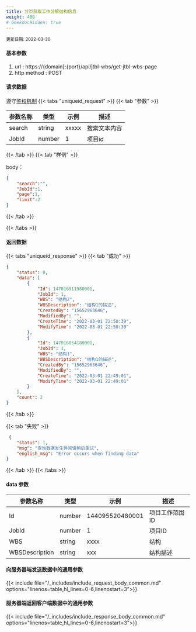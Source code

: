 ```yaml
---
title: 分页获取工作分解结构信息
weight: 400
# GeekdocHidden: true
---
```


<small>更新日期: 2022-03-30</small>

#### 基本参数
1. url : https://{domain}:{port}/api/jtbl-wbs/get-jtbl-wbs-page
2. http method : POST

#### 请求数据
遵守[鉴权机制](/auth/)
{{< tabs "uniqueid_request" >}}
{{< tab "参数" >}} 

|  参数名称   |  类型 |  示例 |  描述 |
|  ----  | ----  | ----  | ----  |
|  search  | string  | xxxxx  | 搜索文本内容 |
|  JobId  | number  | 1  | 项目id |

{{< /tab >}}
{{< tab "样例" >}}


body： 

```json
{
    "search":"",
    "JobId":1,
    "page":1,
    "limit":2
}
```
{{< /tab >}}

{{< /tabs >}}


#### 返回数据


{{< tabs "uniqueid_response" >}}
{{< tab "成功" >}} 
```json
{
    "status": 0,
    "data": [
        {
            "Id": 147016911980001,
            "JobId": 1,
            "WBS": "结构2",
            "WBSDescription": "结构1的描述",
            "CreatedBy": "15652963646",
            "ModifiedBy": "",
            "CreateTime": "2022-03-01 22:58:39",
            "ModifyTime": "2022-03-01 22:58:39"
        },
        {
            "Id": 147016854180001,
            "JobId": 1,
            "WBS": "结构1",
            "WBSDescription": "结构1的描述",
            "CreatedBy": "15652963646",
            "ModifiedBy": "",
            "CreateTime": "2022-03-01 22:49:01",
            "ModifyTime": "2022-03-01 22:49:01"
        }
    ],
    "count": 2
}
```   
{{< /tab >}}

{{< tab "失败" >}}
```json
 {
    "status": 1,
    "msg": "查询数据发生异常请稍后重试",
    "english_msg": "Error occurs when finding data"
}
```
{{< /tab >}}
{{< /tabs >}}
#### data 参数

|  参数名称   |  类型 |  示例 |  描述 |
|  ----  | ----  | ----  | ----  |
|  Id  | number  | 144095520480001  | 项目工作范围ID |
|  JobId  | number  | 1  | 项目ID |
|  WBS  | string  |  xxxx | 结构 |
|  WBSDescription  | string  | xxx  | 结构描述 |


#### 向服务器端发送数据中的通用参数
{{< include file="/_includes/include_request_body_common.md"  options="linenos=table,hl_lines=0-6,linenostart=3">}}

#### 服务器端返回客户端数据中的通用参数

{{< include file="/_includes/include_response_body_common.md"  options="linenos=table,hl_lines=0-6,linenostart=3">}}
